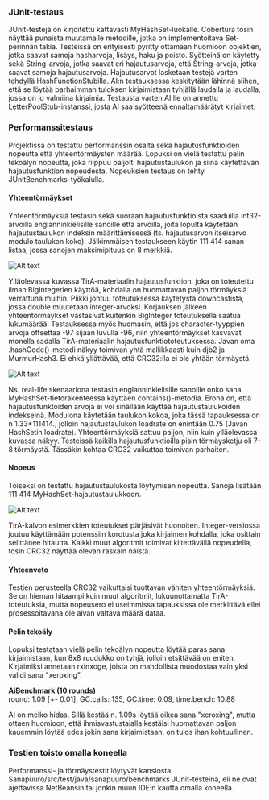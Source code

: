 ### JUnit-testaus
JUnit-testejä on kirjoitettu kattavasti MyHashSet-luokalle. Cobertura tosin näyttää punaista muutamalle metodille, jotka on implementoitava Set-perinnän takia. Testeissä on erityisesti pyritty ottamaan huomioon objektien, jotka saavat samoja hasharvoja, lisäys, haku ja poisto. Syötteinä on käytetty sekä String-arvoja, jotka saavat eri hajautusarvoja, että String-arvoja, jotka saavat samoja hajautusarvoja. Hajautusarvot lasketaan testejä varten tehdyllä HashFunctionStubilla. AI:n testauksessa keskitytään lähinnä siihen, että se löytää parhaimman tuloksen kirjaimistaan tyhjällä laudalla ja laudalla, jossa on jo valmiina kirjaimia. Testausta varten AI:lle on annettu LetterPoolStub-instanssi, josta AI saa syötteenä ennaltamäärätyt kirjaimet.

### Performanssitestaus

Projektissa on testattu performanssin osalta sekä hajautusfunktioiden nopeutta että yhteentörmäysten määrää. Lopuksi on vielä testattu pelin tekoälyn nopeutta, joka riippuu paljolti hajautustaulukon ja siinä käytettävän hajautusfunktion nopeudesta. Nopeuksien testaus on tehty JUnitBenchmarks-työkalulla.

#### Yhteentörmäykset

Yhteentörmäyksiä testasin sekä suoraan hajautusfunktioista saaduilla int32-arvoilla englanninkielisille sanoille että arvoilla, joita lopulta käytetään hajautustaulukon indeksin määrittämisessä (ts. hajautusarvon itseisarvo modulo taulukon koko). Jälkimmäisen testaukseen käytin 111 414 sanan listaa, jossa sanojen maksimipituus on 8 merkkiä.

![Alt text](/Docs/collisions-int32.jpg?raw=true "Total collisions for int32 hash values")

Ylläolevassa kuvassa TirA-materiaalin hajautusfunktion, joka on toteutettu ilman BigIntegerien käyttöä, kohdalla on huomattavan paljon törmäyksiä verrattuna muihin. Piikki johtuu toteutuksessa käytetystä downcastista, jossa double muutetaan integer-arvoksi. Korjauksen jälkeen yhteentörmäykset vastasivat kuitenkin BigInteger toteutuksella saatua lukumäärää. Testauksessa myös huomasin, että jos character-tyyppien arvoja offsettaa -97 sijaan luvulla -96, niin yhteentörmäykset kasvavat monella sadalla TirA-materiaalin hajautusfunktiototeutuksessa. Javan oma .hashCode()-metodi näkyy toimivan yhtä mallikkaasti kuin djb2 ja MurmurHash3. Ei ehkä yllättävää, että CRC32:lla ei ole yhtään törmäystä.

![Alt text](/Docs/collisions-words.jpg?raw=true "Total collisions for int32 hash values")

Ns. real-life skenaariona testasin englanninkielisille sanoille onko sana MyHashSet-tietorakenteessa käyttäen contains()-metodia. Erona on, että hajautusfunktoiden arvoja ei voi sinällään käyttää hajautustaulukoiden indekseinä. Modulona käytetään taulukon kokoa, joka tässä tapauksessa on n 1.33*111414., jolloin hajautustaulukon loadrate on enintään 0.75 (Javan HashSetin loadrate). Yhteentörmäyksiä sattuu paljon, niin kuin ylläolevassa kuvassa näkyy. Testeissä kaikilla hajautusfunktioilla pisin törmäysketju oli 7-8 törmäystä. Tässäkin kohtaa CRC32 vaikuttaa toimivan parhaiten.

#### Nopeus

Toiseksi on testattu hajautustaulukosta löytymisen nopeutta. Sanoja lisätään 111 414 MyHashSet-hajautustaulukkoon.

![Alt text](/Docs/benchmarks.jpg?raw=true "Total collisions for int32 hash values")

TirA-kalvon esimerkkien toteutukset pärjäsivät huonoiten. Integer-versiossa joutuu käyttämään potenssiin korotusta joka kirjaimen kohdalla, joka osittain selittänee hitautta. Kaikki muut algoritmit toimivat kiitettävällä nopeudella, tosin CRC32 näyttää olevan raskain näistä.

#### Yhteenveto

Testien perusteella CRC32 vaikuttaisi tuottavan vähiten yhteentörmäyksiä. Se on hieman hitaampi kuin muut algoritmit, lukuunottamatta TirA-toteutuksia, mutta nopeusero ei useimmissa tapauksissa ole merkittävä ellei prosessoitavana ole aivan valtava määrä dataa.


#### Pelin tekoäly

Lopuksi testataan vielä pelin tekoälyn nopeutta löytää paras sana kirjaimistaan, kun 8x8 ruudukko on tyhjä, jolloin etsittävää on eniten. Kirjaimiksi annetaan rxinxoge, joista on mahdollista muodostaa vain yksi validi sana "xeroxing". 

<b>AiBenchmark (10 rounds)</b>  
 round: 1.09 [+- 0.01], GC.calls: 135, GC.time: 0.09, time.bench: 10.88

AI on melko hidas. Sillä kestää n. 1.09s löytää oikea sana "xeroxing", mutta ottaen huomioon, että ihmisvastustajalla kestäisi huomattavan paljon kauemmin löytää edes jokin sana kirjaimistaan, on tulos ihan kohtuullinen.

### Testien toisto omalla koneella
Performanssi- ja törmäystestit löytyvät kansiosta Sanapuuro/src/test/java/sanapuuro/benchmarks JUnit-testeinä, eli ne ovat ajettavissa NetBeansin tai jonkin muun IDE:n kautta omalla koneella.
